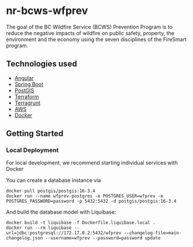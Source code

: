 # nr-bcws-wfprev
The goal of the BC Wildfire Service (BCWS) Prevention Program is to reduce the negative impacts of wildfire on public safety, property, the environment and the economy using the seven disciplines of the FireSmart program.

## Technologies used

* [Angular](https://angular.io/)
* [Spring Boot](https://spring.io/projects/spring-boot)
* [PostGIS](https://postgis.net/)
* [Terraform](https://www.terraform.io)
* [Terragrunt](https://terragrunt.gruntwork.io)
* [AWS](https://aws.amazon.com/)
* [Docker](https://www.docker.com/)

## Getting Started

### Local Deployment

For local development, we recommend starting individual services with Docker

You can create a database instance via

```
docker pull postgis/postgis:16-3.4
docker run --name wfprev-postgres -e POSTGRES_USER=wfprev -e POSTGRES_PASSWORD=password -p 5432:5432 -d postgis/postgis:16-3.4

```

And build the database model with Liquibase:

```
docker build -t liquibase -f Dockerfile.liquibase.local .
docker run --rm liquibase --url=jdbc:postgresql://172.17.0.2:5432/wfprev --changelog-file=main-changelog.json --username=wfprev --password=password update
```
